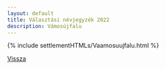```yaml
---
layout: default
title: Választási névjegyzék 2022
description: Vámosújfalu
---
```


{% include settlementHTMLs/Vaamosuujfalu.html %}

[Vissza](./)